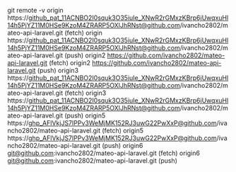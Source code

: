 git remote -v
origin  https://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@github.com/ivancho2802/mateo-api-laravel.git (fetch)
origin  https://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@github.com/ivancho2802/mateo-api-laravel.git (push)
origin2 https://github.com/ivancho2802/mateo-api-laravel.git (fetch)
origin2 https://github.com/ivancho2802/mateo-api-laravel.git (push)
origin3 https://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@github.com/ivancho2802/mateo-api-laravel.git (fetch)
origin3 https://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@github.com/ivancho2802/mateo-api-laravel.git (push)
origin5 https://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@github.com/ivancho2802/mateo-api-laravel.git (fetch)
origin5 https://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@github.com/ivancho2802/mateo-api-laravel.git (push)
origin6 git@github.com:ivancho2802/mateo-api-laravel.git (fetch)
origin6 git@github.com:ivancho2802/mateo-api-laravel.git (push)